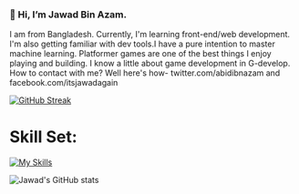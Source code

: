 ### 👋 Hi, I’m Jawad Bin Azam.
I am from Bangladesh. Currently, I'm learning front-end/web development. I'm also getting familiar with dev tools.I have a pure intention to master machine learning. Platformer games are one of the best things I enjoy playing and building. I know a little about game development in G-develop.
How to contact with me? 
Well here's how- twitter.com/abidibnazam and facebook.com/itsjawadagain


  
[![GitHub Streak](https://streak-stats.demolab.com/?user=abid365)](https://git.io/streak-stats) 
  


<h1>Skill Set:</h1>

[![My Skills](https://skillicons.dev/icons?i=js,html,css,react,bootstrap,tailwind,firebase,nodejs,mongodb,expressjs )](https://skillicons.dev)


![Jawad's GitHub stats](https://github-readme-stats.vercel.app/api?username=abid365&hide=pr's)


<!---
abid365/abid365 is a ✨ special ✨ repository because its `README.md` (this file) appears on your GitHub profile.
You can click the Preview link to take a look at your changes.
--->
